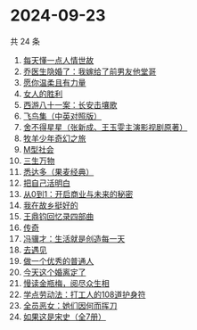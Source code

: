# 2024-09-23

共 24 条

<!-- BEGIN WEREAD -->
<!-- 最后更新时间 2024-09-23 20:01:34 +0800 -->
1. [每天懂一点人情世故](https://weread.qq.com/web/bookDetail/89c325f0565ef389c40e87c)
1. [乔医生隐婚了：我嫁给了前男友他堂哥](https://weread.qq.com/web/bookDetail/c8032b40813ab7c1eg018e31)
1. [愿你温柔且有力量](https://weread.qq.com/web/bookDetail/a4732dd0813ab83d5g0174e6)
1. [女人的胜利](https://weread.qq.com/web/bookDetail/50132dc0813ab937dg0158cf)
1. [西游八十一案：长安击壤歌](https://weread.qq.com/web/bookDetail/564329b0813ab930bg0181e6)
1. [飞鸟集（中英对照版）](https://weread.qq.com/web/bookDetail/d8832880813ab8b0eg012786)
1. [舍不得星星（张新成、王玉雯主演影视剧原著）](https://weread.qq.com/web/bookDetail/3fc327d0813ab9311g0186b7)
1. [牧羊少年奇幻之旅](https://weread.qq.com/web/bookDetail/7c932dd05b71537c9f3404d)
1. [M型社会](https://weread.qq.com/web/bookDetail/f313231072744bcaf3154c2)
1. [三生万物](https://weread.qq.com/web/bookDetail/48432b50813ab9339g013f3f)
1. [悉达多（果麦经典）](https://weread.qq.com/web/bookDetail/3a832f705d0d1f3a8ec72ff)
1. [把自己活明白](https://weread.qq.com/web/bookDetail/02032cd0813ab9352g015dd4)
1. [从0到1：开启商业与未来的秘密](https://weread.qq.com/web/bookDetail/3973284058a49f39706f0c0)
1. [我在故乡挺好的](https://weread.qq.com/web/bookDetail/e2532ec0813ab9265g0169b8)
1. [王鼎钧回忆录四部曲](https://weread.qq.com/web/bookDetail/e2932a405df377e29668fff)
1. [传奇](https://weread.qq.com/web/bookDetail/89532630813ab779fg011515)
1. [冯骥才：生活就是创造每一天](https://weread.qq.com/web/bookDetail/8a132890813ab9310g0154b4)
1. [去遇见](https://weread.qq.com/web/bookDetail/a3d32170813ab907fg0154f3)
1. [做一个优秀的普通人](https://weread.qq.com/web/bookDetail/9eb32f30813ab8721g01266a)
1. [今天这个婚离定了](https://weread.qq.com/web/bookDetail/28b32630813ab9349g013331)
1. [慢读金瓶梅，阅尽众生相](https://weread.qq.com/web/bookDetail/f5232170813ab92d3g01499d)
1. [学点劳动法：打工人的108道护身符](https://weread.qq.com/web/bookDetail/bb332b10813ab9154g01805e)
1. [全员恶女：她们因何而挥刀](https://weread.qq.com/web/bookDetail/60b32170813ab9330g0171f9)
1. [如果这是宋史（全7册）](https://weread.qq.com/web/bookDetail/6d5322a0813ab926cg01980e)
<!-- END WEREAD -->